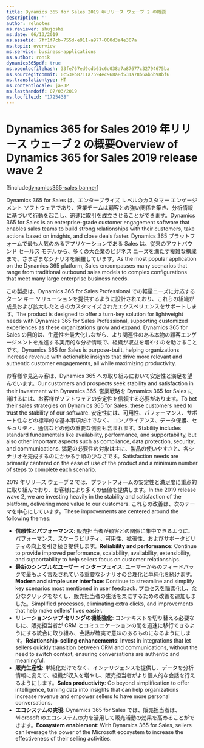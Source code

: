 ```yaml
---
title: Dynamics 365 for Sales 2019 年リリース ウェーブ 2 の概要
description: ''
author: relnotes
ms.reviewer: shujoshi
ms.date: 06/13/2019
ms.assetid: 7ff1f7cb-755d-e911-a977-000d3a4e307a
ms.topic: overview
ms.service: business-applications
ms.author: ronik
dynamics365pdf: true
ms.openlocfilehash: 33fe767ed9cdb61c6d038a7a87677c32794675ba
ms.sourcegitcommit: 0c53eb8711a7594ec968a8d531a78b6ab5b98bf6
ms.translationtype: HT
ms.contentlocale: ja-JP
ms.lasthandoff: 07/03/2019
ms.locfileid: "1725438"
---
```

# <a name="overview-of-dynamics-365-for-sales-2019-release-wave-2"></a><span data-ttu-id="e0d22-102">Dynamics 365 for Sales 2019 年リリース ウェーブ 2 の概要</span><span class="sxs-lookup"><span data-stu-id="e0d22-102">Overview of Dynamics 365 for Sales 2019 release wave 2</span></span>
[!include[dynamics365-sales banner](../includes/dynamics365-sales.md)]

<span data-ttu-id="e0d22-103">Dynamics 365 for Sales は、エンタープライズ レベルのカスタマー エンゲージメント ソフトウェアであり、営業チームは顧客との強い関係を築き、分析情報に基づいて行動を起こし、迅速に取引を成立させることができます。</span><span class="sxs-lookup"><span data-stu-id="e0d22-103">Dynamics 365 for Sales is an enterprise-grade customer engagement software that enables sales teams to build strong relationships with their customers, take actions based on insights, and close deals faster.</span></span> <span data-ttu-id="e0d22-104">Dynamics 365 プラットフォームで最も人気のあるアプリケーションである Sales は、従来のアウトバウンド セールス モデルから、多くの大企業のビジネス ニーズを満たす複雑な構成まで、さまざまなシナリオを網羅しています。</span><span class="sxs-lookup"><span data-stu-id="e0d22-104">As the most popular application on the Dynamics 365 platform, Sales encompasses many scenarios that range from traditional outbound sales models to complex configurations that meet many large enterprise business needs.</span></span>  

<span data-ttu-id="e0d22-105">この製品は、Dynamics 365 for Sales Professional での軽量ニーズに対応するターン キー ソリューションを提供するように設計されており、これらの組織が成長および拡大したときのカスタマイズされたエクスペリエンスをサポートします。</span><span class="sxs-lookup"><span data-stu-id="e0d22-105">The product is designed to offer a turn-key solution for lightweight needs with Dynamics 365 for Sales Professional, supporting customized experiences as these organizations grow and expand.</span></span> <span data-ttu-id="e0d22-106">Dynamics 365 for Sales の目的は、生産性を最大化しながら、より関連性のある本物の顧客エンゲージメントを推進する実用的な分析情報で、組織が収益を増やすのを助けることです。</span><span class="sxs-lookup"><span data-stu-id="e0d22-106">Dynamics 365 for Sales is purpose-built, helping organizations increase revenue with actionable insights that drive more relevant and authentic customer engagements, all while maximizing productivity.</span></span> 

<span data-ttu-id="e0d22-107">お客様や見込み客は、Dynamics 365 への取り組みにおいて安定性と満足を望んでいます。</span><span class="sxs-lookup"><span data-stu-id="e0d22-107">Our customers and prospects seek stability and satisfaction in their investment with Dynamics 365.</span></span> <span data-ttu-id="e0d22-108">営業戦略を Dynamics 365 for Sales に賭けるには、お客様がソフトウェアの安定性を信頼する必要があります。</span><span class="sxs-lookup"><span data-stu-id="e0d22-108">To bet their sales strategies on Dynamics 365 for Sales, these customers need to trust the stability of our software.</span></span> <span data-ttu-id="e0d22-109">安定性には、可用性、パフォーマンス、サポート性などの標準的な基本事項だけでなく、コンプライアンス、データ保護、セキュリティ、通信などの他の重要な側面も含まれます。</span><span class="sxs-lookup"><span data-stu-id="e0d22-109">Stability includes standard fundamentals like availability, performance, and supportability, but also other important aspects such as compliance, data protection, security, and communications.</span></span> <span data-ttu-id="e0d22-110">満足の必要性の対象は主に、製品の使いやすさと、各シナリオを完成するのにかかる手順の少なさです。</span><span class="sxs-lookup"><span data-stu-id="e0d22-110">Satisfaction needs are primarily centered on the ease of use of the product and a minimum number of steps to complete each scenario.</span></span>  

<span data-ttu-id="e0d22-111">2019 年リリース ウェーブ 2 では、プラットフォームの安定性と満足度に重点的に取り組んでおり、お客様により多くの価値を提供します。</span><span class="sxs-lookup"><span data-stu-id="e0d22-111">In the 2019 release wave 2, we are investing heavily in the stability and satisfaction of the platform, delivering  more value to our customers.</span></span> <span data-ttu-id="e0d22-112">これらの改善は、次のテーマを中心にしています。</span><span class="sxs-lookup"><span data-stu-id="e0d22-112">These improvements are centered around the following themes:</span></span> 

- <span data-ttu-id="e0d22-113">**信頼性とパフォーマンス**: 販売担当者が顧客との関係に集中できるように、パフォーマンス、スケーラビリティ、可用性、拡張性、およびサポータビリティの向上を引き続き提供します。</span><span class="sxs-lookup"><span data-stu-id="e0d22-113">**Reliability and performance**: Continue to provide improved performance, scalability, availability, extensibility, and supportability to help sellers focus on customer relationships.</span></span>  
- <span data-ttu-id="e0d22-114">**最新のシンプルなユーザー インターフェイス**: ユーザーからのフィードバックで最もよく言及されている重要なシナリオの合理化と単純化を続けます。</span><span class="sxs-lookup"><span data-stu-id="e0d22-114">**Modern and simple user interface**: Continue to streamline and simplify key scenarios most mentioned in user feedback.</span></span> <span data-ttu-id="e0d22-115">プロセスを簡素化し、余分なクリックをなくし、販売担当者の生活を楽にするための改善を追加しました。</span><span class="sxs-lookup"><span data-stu-id="e0d22-115">Simplified processes, eliminating extra clicks, and improvements that help make sellers’ lives easier.</span></span>  
- <span data-ttu-id="e0d22-116">**リレーションシップ セリングの機能強化**: コンテキストを切り替える必要なしに、販売担当者が CRM とコミュニケーションの間を迅速に移行できるようにする統合に取り組み、会話が確実で意味のあるものになるようにします。</span><span class="sxs-lookup"><span data-stu-id="e0d22-116">**Relationship-selling enhancements**: Invest in integrations that let sellers quickly transition between CRM and communications, without the need to switch context, ensuring conversations are authentic and meaningful.</span></span>  
- <span data-ttu-id="e0d22-117">**販売生産性**: 単純化だけでなく、インテリジェンスを提供し、データを分析情報に変えて、組織が収入を増やし、販売担当者がより個人的な会話を行えるようにします。</span><span class="sxs-lookup"><span data-stu-id="e0d22-117">**Sales productivity**: Go beyond simplification to offer intelligence, turning data into insights that can help organizations increase revenue and empower sellers to have more personal conversations.</span></span>  
- <span data-ttu-id="e0d22-118">**エコシステムの実現**: Dynamics 365 for Sales では、販売担当者は、Microsoft のエコシステムの力を活用して販売活動の効果を高めることができます。</span><span class="sxs-lookup"><span data-stu-id="e0d22-118">**Ecosystem enablement**: With Dynamics 365 for Sales, sellers can leverage the power of the Microsoft ecosystem to increase the effectiveness of their selling activities.</span></span>  
